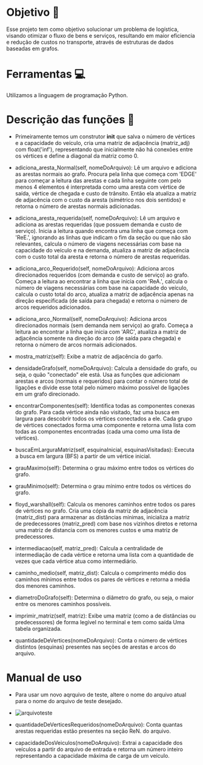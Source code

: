 # Objetivo 📌

Esse projeto tem como objetivo solucionar um problema de logística, visando otimizar o fluxo de bens e serviços, resultando em maior eficiencia e redução de custos no transporte, através de estruturas de dados baseadas em grafos.

# Ferramentas 💻

Utilizamos a linguagem de programação Python.

# Descrição das funções 📜

- Primeiramente temos um construtor __init__ que salva o número de vértices e a capacidade do veículo, cria uma matriz de adjacência (matriz_adj) com float('inf'), representando que inicialmente não há conexões entre os vértices e define a diagonal da matriz como 0.
  
- adiciona_aresta_Normal(self, nomeDoArquivo): Lê um arquivo e adiciona as arestas normais ao grafo. Procura pela linha que começa com 'EDGE' para começar a leitura das arestas e cada linha seguinte com pelo menos 4 elementos é interpretada como uma aresta com vértice de saída, vértice de chegada e custo de trânsito. Então ela atualiza a matriz de adjacência com o custo da aresta (simétrico nos dois sentidos) e retorna o número de arestas normais adicionadas.
  
- adiciona_aresta_requerida(self, nomeDoArquivo): Lê um arquivo e adiciona as arestas requeridas (que possuem demanda e custo de serviço). Inicia a leitura quando encontra uma linha que começa com 'ReE.', ignorando as linhas que indicam o fim da seção ou que não são relevantes, calcula o número de viagens necessárias com base na capacidade do veículo e na demanda, atualiza a matriz de adjacência com o custo total da aresta e retorna o número de arestas requeridas.
  
- adiciona_arco_Requerido(self, nomeDoArquivo): Adiciona arcos direcionados requeridos (com demanda e custo de serviço) ao grafo. Começa a leitura ao encontrar a linha que inicia com 'ReA.', calcula o número de viagens necessárias com base na capacidade do veículo, calcula o custo total do arco, atualiza a matriz de adjacência apenas na direção especificada (de saída para chegada) e retorna o número de arcos requeridos adicionados.

- adiciona_arco_Normal(self, nomeDoArquivo): Adiciona arcos direcionados normais (sem demanda nem serviço) ao grafo. Começa a leitura ao encontrar a linha que inicia com 'ARC', atualiza a matriz de adjacência somente na direção do arco (de saída para chegada) e retorna o número de arcos normais adicionados.

- mostra_matriz(self): Exibe a matriz de adjacência do garfo.

- densidadeGrafo(self, nomeDoArquivo): Calcula a densidade do grafo, ou seja, o quão "conectado" ele está. Usa as funções que adicionam arestas e arcos (normais e requeridos) para contar o número total de ligações e divide esse total pelo número máximo possível de ligações em um grafo direcionado.

- encontrarComponentes(self): Identifica todas as componentes conexas do grafo. Para cada vértice ainda não visitado, faz uma busca em largura para descobrir todos os vértices conectados a ele. Cada grupo de vértices conectados forma uma componente e retorna uma lista com todas as componentes encontradas (cada uma como uma lista de vértices).

- buscaEmLarguraMatriz(self, esquinaInicial, esquinasVisitadas): Executa a busca em largura (BFS) a partir de um vértice inicial.

- grauMaximo(self): Determina o grau máximo entre todos os vértices do grafo.

- grauMinimo(self): Determina o grau mínimo entre todos os vértices do grafo.

- floyd_warshall(self): Calcula os menores caminhos entre todos os pares de vértices no grafo. Cria uma cópia da matriz de adjacência (matriz_dist) para armazenar as distâncias mínimas, inicializa a matriz de predecessores (matriz_pred) com base nos vizinhos diretos e retorna uma matriz de distancia com os menores custos e uma matriz de predecessores.

- intermediacao(self, matriz_pred): Calcula a centralidade de intermediação de cada vértice e retorna uma lista com a quantidade de vezes que cada vértice atua como intermediário.

- caminho_medio(self, matriz_dist): Calcula o comprimento médio dos caminhos mínimos entre todos os pares de vértices e retorna a média dos menores caminhos.

- diametroDoGrafo(self): Determina o diâmetro do grafo, ou seja, o maior entre os menores caminhos possíveis.

- imprimir_matriz(self, matriz): Exibe uma matriz (como a de distâncias ou predecessores) de forma legível no terminal e tem como saída Uma tabela organizada.

- quantidadeDeVertices(nomeDoArquivo): Conta o número de vértices distintos (esquinas) presentes nas seções de arestas e arcos do arquivo.

# Manual de uso 

- Para usar um novo aqrquivo de teste, altere o nome do arquivo atual para o nome do arquivo de teste desejado.
- ![arquivoteste](https://github.com/user-attachments/assets/9de2c217-640c-458c-b4d7-17182f90f6aa)


- quantidadeDeVerticesRequeridos(nomeDoArquivo):  Conta quantas arestas requeridas estão presentes na seção ReN. do arquivo.

- capacidadeDosVeiculos(nomeDoArquivo): Extrai a capacidade dos veículos a partir do arquivo de entrada e retorna um número inteiro representando a capacidade máxima de carga de um veículo.
